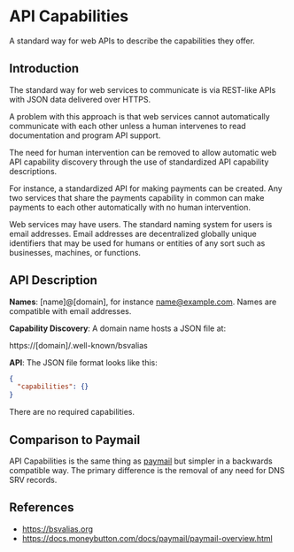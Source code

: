 # API Capabilities

A standard way for web APIs to describe the capabilities they offer.

## Introduction

The standard way for web services to communicate is via REST-like APIs with JSON
data delivered over HTTPS.

A problem with this approach is that web services cannot automatically
communicate with each other unless a human intervenes to read documentation and
program API support.

The need for human intervention can be removed to allow automatic web API
capability discovery through the use of standardized API capability
descriptions.

For instance, a standardized API for making payments can be created. Any two
services that share the payments capability in common can make payments to each
other automatically with no human intervention.

Web services may have users. The standard naming system for users is email
addresses. Email addresses are decentralized globally unique identifiers that
may be used for humans or entities of any sort such as businesses, machines, or
functions.

## API Description

**Names**: [name]@[domain], for instance name@example.com. Names are compatible
with email addresses.

**Capability Discovery**: A domain name hosts a JSON file at:

https://[domain]/.well-known/bsvalias

**API**: The JSON file format looks like this:

```json
{
  "capabilities": {}
}
```

There are no required capabilities.

## Comparison to Paymail

API Capabilities is the same thing as [paymail](https://bsvalias.org) but
simpler in a backwards compatible way. The primary difference is the removal of
any need for DNS SRV records.

## References

* https://bsvalias.org
* https://docs.moneybutton.com/docs/paymail/paymail-overview.html
